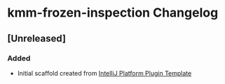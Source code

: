 <!-- Keep a Changelog guide -> https://keepachangelog.com -->

# kmm-frozen-inspection Changelog

## [Unreleased]
### Added
- Initial scaffold created from [IntelliJ Platform Plugin Template](https://github.com/JetBrains/intellij-platform-plugin-template)
